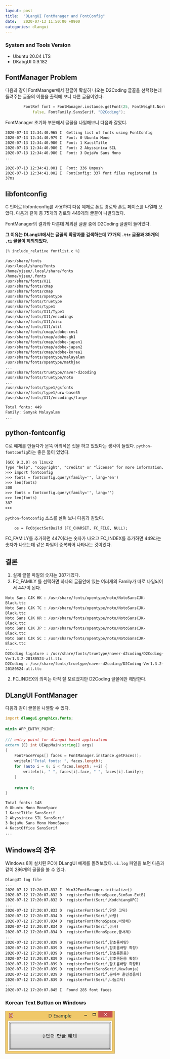 ```yaml
---
layout: post
title:  "DLangUI FontManager and FontConfig"
date:   2020-07-13 11:50:00 +0900
categories: dlangui
---
```


### System and Tools Version

- Ubuntu 20.04 LTS
- DKabgUI 0.9.182 

## FontManager Problem

다음과 같이 FontMaanger에서 한글이 확실히 나오는 D2Coding 글꼴을
선택했는데 돌려주는 글꼴의 이름을 출력해 보니 다른 글꼴이었다.

```d
        FontRef font = FontManager.instance.getFont(25, FontWeight.Normal,
            false, FontFamily.SansSerif, "D2Coding");
```

FontManager 초기화 부분에서 글꼴을 나일해보니 다음과 갈았디.

```
2020-07-13 12:34:40.965 I  Getting list of fonts using FontConfig
2020-07-13 12:34:40.979 I  Font: 0 Ubuntu Mono
2020-07-13 12:34:40.980 I  Font: 1 KacstTitle
2020-07-13 12:34:40.980 I  Font: 2 Abyssinica SIL
2020-07-13 12:34:40.980 I  Font: 3 DejaVu Sans Mono
...

2020-07-13 12:34:41.001 I  Font: 336 Umpush
2020-07-13 12:34:41.002 I  FontConfig: 337 font files registered in 37ms
```

## libfontconfig 
C 언어로 libfontconfig를 사용하여 다음 예제로 폰트 경로와 폰트 페이스를
나열해 보았다. 다음과 같이 총 75개의 경로와 449개의 글꼴이 나열되었다.

FontManager의 결과와 다른데 제외된 글꼴 중에 D2Coding 글꼴이 들어있다.

**그 이유는 DLangUI에서는 글꼴의 확장자를 검색하는데
77개의 `.ttc` 글꼴과 35개의 `.t1` 글꼴이 제외되있다.**

```c
{% include_relative fontlist.c %}
```

```
/usr/share/fonts
/usr/local/share/fonts
/home/yjseo/.local/share/fonts
/home/yjseo/.fonts
/usr/share/fonts/X11
/usr/share/fonts/cMap
/usr/share/fonts/cmap
/usr/share/fonts/opentype
/usr/share/fonts/truetype
/usr/share/fonts/type1
/usr/share/fonts/X11/Type1
/usr/share/fonts/X11/encodings
/usr/share/fonts/X11/misc
/usr/share/fonts/X11/util
/usr/share/fonts/cmap/adobe-cns1
/usr/share/fonts/cmap/adobe-gb1
/usr/share/fonts/cmap/adobe-japan1
/usr/share/fonts/cmap/adobe-japan2
/usr/share/fonts/cmap/adobe-korea1
/usr/share/fonts/opentype/malayalam
/usr/share/fonts/opentype/mathjax
...
/usr/share/fonts/truetype/naver-d2coding
/usr/share/fonts/truetype/noto
...
/usr/share/fonts/type1/gsfonts
/usr/share/fonts/type1/urw-base35
/usr/share/fonts/X11/encodings/large
```

```
Total fonts: 449
Family: Samyak Malayalam
...
```

## python-fontconfig 

C로 예제를 만들다가 문뜩 어리석은 짓을 하고 있었다는 생각이 들었다.
`python-fontconfig`라는 좋은 툴이 있었다.

```
[GCC 9.3.0] on linux2
Type "help", "copyright", "credits" or "license" for more information.
>>> import fontconfig
>>> fonts = fontconfig.query(family='', lang='en')
>>> len(fonts)
300
>>> fonts = fontconfig.query(family='', lang='')
>>> len(fonts)
387
>>> 
```

`python-fontconfig` 소스를 살펴 보니 다음과 같았다.

```
    os = FcObjectSetBuild (FC_CHARSET, FC_FILE, NULL);
```

FC_FAMILY를 추가하면 447이라는 숫자가 나오고 FC_INDEX를 추가하면 449라는
숫자가 나오는데 같은 파일이 중복되어 나타나는 것이었다.

## 결론

1. 실제 글꼴 파일의 숫자는 387개였다.
2. FC_FAMILY 를 선택하면 하나의 글꼴안에 있는 여러개의 Family가 따로 나일되어서 447이 된다.
```
Noto Sans CJK HK : /usr/share/fonts/opentype/noto/NotoSansCJK-Black.ttc
Noto Sans CJK TC : /usr/share/fonts/opentype/noto/NotoSansCJK-Black.ttc
Noto Sans CJK KR : /usr/share/fonts/opentype/noto/NotoSansCJK-Black.ttc
Noto Sans CJK JP : /usr/share/fonts/opentype/noto/NotoSansCJK-Black.ttc
Noto Sans CJK SC : /usr/share/fonts/opentype/noto/NotoSansCJK-Black.ttc
...
D2Coding ligature : /usr/share/fonts/truetype/naver-d2coding/D2Coding-Ver1.3.2-20180524-all.ttc
D2Coding : /usr/share/fonts/truetype/naver-d2coding/D2Coding-Ver1.3.2-20180524-all.ttc
```
2. FC_INDEX의 의미는 아직 잘 모르겠지만 D2Coding 글꼴에만 해당한다.

## DLangUI FontManager

다음과 같이 글꼴을 나열할 수 있다.

```d
import dlangui.graphics.fonts;

mixin APP_ENTRY_POINT;

/// entry point for dlangui based application
extern (C) int UIAppMain(string[] args) 
{
    FontFaceProps[] faces = FontManager.instance.getFaces();
    writeln("Total fonts: ", faces.length);
    for (auto i = 0; i < faces.length; ++i) {
        writeln(i, " ", faces[i].face, " ", faces[i].family);
    }
    
    return 0;
}
```

```
Total fonts: 148
0 Ubuntu Mono MonoSpace
1 KacstTitle SansSerif
2 Abyssinica SIL SansSerif
3 DejaVu Sans Mono MonoSpace
4 KacstOffice SansSerif
...
```

## Windows의 경우

Windows 8이 설치된 PC에 DLangUI 예제를 돌려보았다.
`ui.log` 파일을 보면 다음과 같이 286개의 골꼴을 볼 수 있다.

```
DlangUI log file
...
2020-07-12 17:20:07.832 I  Win32FontManager.initialize()
2020-07-12 17:20:07.832 D  registerFont(MonoSpace,SimSun-ExtB)
2020-07-12 17:20:07.832 D  registerFont(Serif,KodchiangUPC)
...
2020-07-12 17:20:07.833 D  registerFont(Serif,맑은 고딕)
2020-07-12 17:20:07.834 D  registerFont(Serif,바탕)
2020-07-12 17:20:07.834 D  registerFont(MonoSpace,바탕체)
2020-07-12 17:20:07.834 D  registerFont(Serif,궁서)
2020-07-12 17:20:07.834 D  registerFont(MonoSpace,궁서체)
...
2020-07-12 17:20:07.839 D  registerFont(Serif,함초롬바탕)
2020-07-12 17:20:07.839 D  registerFont(Serif,함초롬바탕 확장)
2020-07-12 17:20:07.839 D  registerFont(Serif,함초롬돋움)
2020-07-12 17:20:07.839 D  registerFont(Serif,함초롬돋움 확장)
2020-07-12 17:20:07.839 D  registerFont(Serif,함초롬바탕 확장B)
2020-07-12 17:20:07.839 D  registerFont(SansSerif,NewJumja)
2020-07-12 17:20:07.839 D  registerFont(Serif,문체부 훈민정음체)
2020-07-12 17:20:07.839 D  registerFont(Serif,나눔고딕)
...
2020-07-12 17:20:07.845 I  Found 285 font faces
```

### Korean Text Buttun on Windows

![Korean Text Button](/image/dlangui_hello_ko_win.png)
